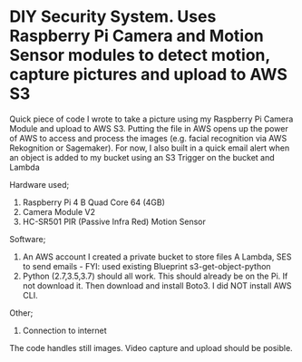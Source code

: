 # DIY Security System. Uses Raspberry Pi Camera and Motion Sensor modules to detect motion, capture pictures and upload to AWS S3
Quick piece of code I wrote to take a picture using my Raspberry Pi Camera Module and upload to AWS S3. Putting the file in AWS opens up the power of AWS to access and process the images (e.g. facial recognition via AWS Rekognition or Sagemaker). For now, I also built in a quick email alert when an object is added to my bucket using an S3 Trigger on the bucket and Lambda

Hardware used;
1) Raspberry Pi 4 B Quad Core 64 (4GB)
2) Camera Module V2
3) HC-SR501 PIR (Passive Infra Red) Motion Sensor

Software;
1) An AWS account 
        I created a private bucket to store files
        A Lambda, SES to send emails - FYI: used existing Blueprint s3-get-object-python
2) Python (2.7,3.5,3.7) should all work. This should already be on the Pi. If not download it. Then download and install Boto3. I did NOT install AWS CLI.

Other;
1) Connection to internet

The code handles still images. Video capture and upload should be posible. 
